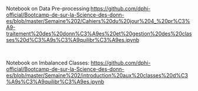 <p>Notebook on Data Pre-processing:<a href="https://github.com/dphi-official/Bootcamp-de-sur-la-Science-des-donn-es/blob/master/Semaine%202/Cahiers%20du%20jour%204_%20pr%C3%A9-traitement%20des%20donn%C3%A9es%20et%20gestion%20des%20classes%20d%C3%A9s%C3%A9quilibr%C3%A9es.ipynb" target="_blank">https://github.com/dphi-official/Bootcamp-de-sur-la-Science-des-donn-es/blob/master/Semaine%202/Cahiers%20du%20jour%204_%20pr%C3%A9-traitement%20des%20donn%C3%A9es%20et%20gestion%20des%20classes%20d%C3%A9s%C3%A9quilibr%C3%A9es.ipynb</a></p>

<p>&nbsp;</p>

<p>Notebook on Imbalanced Classes:&nbsp;<a href="https://github.com/dphi-official/Bootcamp-de-sur-la-Science-des-donn-es/blob/master/Semaine%202/introduction%20aux%20classes%20d%C3%A9s%C3%A9quilibr%C3%A9es.ipynb" target="_blank">https://github.com/dphi-official/Bootcamp-de-sur-la-Science-des-donn-es/blob/master/Semaine%202/introduction%20aux%20classes%20d%C3%A9s%C3%A9quilibr%C3%A9es.ipynb</a></p>